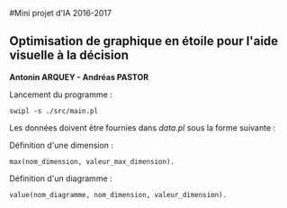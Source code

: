 #Mini projet d'IA 2016-2017

## Optimisation de graphique en étoile pour l'aide visuelle à la décision 

**Antonin ARQUEY - Andréas PASTOR**

Lancement du programme : 

```
swipl -s ./src/main.pl
```

Les données doivent être fournies dans *data.pl* sous la forme suivante : 

Définition d'une dimension : 
```
max(nom_dimension, valeur_max_dimension).
```

Définition d'un diagramme : 
```
value(nom_diagramme, nom_dimension, valeur_dimension).
```